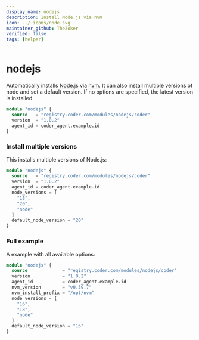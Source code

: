 ```yaml
---
display_name: nodejs
description: Install Node.js via nvm
icon: ../.icons/node.svg
maintainer_github: TheZoker
verified: false
tags: [helper]
---
```


# nodejs

Automatically installs [Node.js](https://github.com/nodejs/node) via [nvm](https://github.com/nvm-sh/nvm). It can also install multiple versions of node and set a default version. If no options are specified, the latest version is installed.

```tf
module "nodejs" {
  source   = "registry.coder.com/modules/nodejs/coder"
  version  = "1.0.2"
  agent_id = coder_agent.example.id
}
```

### Install multiple versions

This installs multiple versions of Node.js:

```tf
module "nodejs" {
  source   = "registry.coder.com/modules/nodejs/coder"
  version  = "1.0.2"
  agent_id = coder_agent.example.id
  node_versions = [
    "18",
    "20",
    "node"
  ]
  default_node_version = "20"
}
```

### Full example

A example with all available options:

```tf
module "nodejs" {
  source             = "registry.coder.com/modules/nodejs/coder"
  version            = "1.0.2"
  agent_id           = coder_agent.example.id
  nvm_version        = "v0.39.7"
  nvm_install_prefix = "/opt/nvm"
  node_versions = [
    "16",
    "18",
    "node"
  ]
  default_node_version = "16"
}
```
